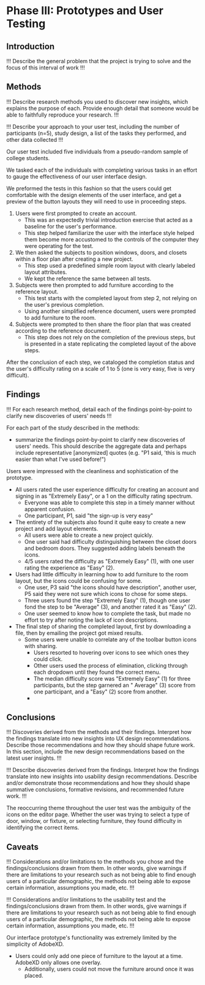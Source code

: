 # Phase III: Prototypes and User Testing

## Introduction

!!! Describe the general problem that the project is trying to solve and the focus of this interval of work !!!

## Methods

!!! Describe research methods you used to discover new insights, which explains the purpose of each. Provide enough
detail that someone would be able to faithfully reproduce your research. !!!

!!! Describe your approach to your user test, including the number of participants (n=5), study design, a list of the
tasks they performed, and other data collected !!!

Our user test included five individuals from a pseudo-random sample of college students.

We tasked each of the individuals with completing various tasks in an effort to gauge the effectiveness of our user
interface design.

We preformed the tests in this fashion so that the users could get comfortable with the design elements of the user
interface, and get a preview of the button layouts they will need to use in proceeding steps.

1. Users were first prompted to create an account.
    - This was an expectedly trivial introduction exercise that acted as a baseline for the user's performance.
    - This step helped familiarize the user with the interface style helped them become more accustomed to the controls
      of the computer they were operating for the test.
2. We then asked the subjects to position windows, doors, and closets within a floor plan after creating a new project.
    - This step used a predefined simple room layout with clearly labeled layout attributes.
    - We kept the reference the same between all tests.
3. Subjects were then prompted to add furniture according to the reference layout.
    - This test starts with the completed layout from step 2, not relying on the user's previous completion.
    - Using another simplified reference document, users were prompted to add furniture to the room.
4. Subjects were prompted to then share the floor plan that was created according to the reference document.
    - This step does not rely on the completion of the previous steps, but is presented in a state replicating the
      completed layout of the above steps.

After the conclusion of each step, we cataloged the completion status and the user's difficulty rating on a scale of 1
to 5 (one is very easy, five is very difficult).

## Findings

!!! For each research method, detail each of the findings point-by-point to clarify new discoveries of users' needs !!!

For each part of the study described in the methods:

- summarize the findings point-by-point to clarify new discoveries of users' needs.
  This should describe the aggregate data and perhaps include representative [anonymized] quotes (e.g. "P1 said, 'this
  is much easier than what I've used before!")

Users were impressed with the cleanliness and sophistication of the prototype.

- All users rated the user experience difficulty for creating an account and signing in as "Extremely Easy", or a 1 on
  the difficulty rating spectrum.
    - Everyone was able to complete this step in a timely manner without apparent confusion.
    - One participant, P1, said "the sign-up is very easy"
- The entirety of the subjects also found it quite easy to create a new project and add layout elements.
    - All users were able to create a new project quickly.
    - One user said had difficulty distinguishing between the closet doors and bedroom doors. They suggested adding
      labels beneath the icons.
    - 4/5 users rated the difficulty as "Extremely Easy" (1), with one user rating the experience as "Easy" (2).
- Users had little difficulty in learning how to add furniture to the room layout, but the icons could be confusing for
  some.
    - One user, P3 said "the icons should have description", another user, P5 said they were not sure which icons to
      chose for some steps.
    - Three users found the step "Extremely Easy" (1), though one user fond the step to be "Average" (3), and another
      rated it as "Easy" (2).
    - One user seemed to know how to complete the task, but made no effort to try after noting the lack of icon
      descriptions.
- The final step of sharing the completed layout, first by downloading a file, then by emailing the project got mixed
  results.
    - Some users were unable to correlate any of the toolbar button icons with sharing.
        - Users resorted to hovering over icons to see which ones they could click.
        - Other users used the process of elimination, clicking through each dropdown until they found the correct menu.
        - The median difficulty score was "Extremely Easy" (1) for three participants, but the step garnered an "
          Average" (3) score from one participant, and a "Easy" (2) score from another.
        -

## Conclusions

!!! Discoveries derived from the methods and their findings. Interpret how the findings translate into new insights into
UX design recommendations. Describe those recommendations and how they should shape future work. In this section,
include the new design recommendations based on the latest user insights. !!!

!!! Describe discoveries derived from the findings. Interpret how the findings translate into new insights into
usability
design recommendations. Describe and/or demonstrate those recommendations and how they should shape summative
conclusions, formative revisions, and recommended future work. !!!

The reoccurring theme throughout the user test was the ambiguity of the icons on the editor page. Whether the user was
trying to select a type of door, window, or fixture, or selecting furniture, they found difficulty in identifying the
correct items.

## Caveats

!!! Considerations and/or limitations to the methods you chose and the findings/conclusions drawn from them. In other
words, give warnings if there are limitations to your research such as not being able to find enough users of a
particular demographic, the methods not being able to expose certain information, assumptions you made, etc. !!!

!!! Considerations and/or limitations to the usability test and the findings/conclusions drawn from them. In other
words,
give warnings if there are limitations to your research such as not being able to find enough users of a particular
demographic, the methods not being able to expose certain information, assumptions you made, etc. !!!

Our interface prototype's functionality was extremely limited by the simplicity of AdobeXD.

- Users could only add one piece of furniture to the layout at a time. AdobeXD only allows one overlay.
    - Additionally, users could not move the furniture around once it was placed.
